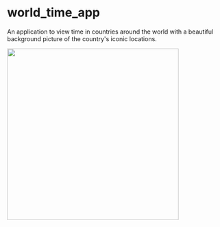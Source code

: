 # world_time_app
An application to view time in countries around the world with a beautiful background picture of the country's iconic locations.

<img src="https://user-images.githubusercontent.com/45126869/132728514-8e64c9a1-9075-498a-b21b-c6672f4d8428.jpg" width="400">

